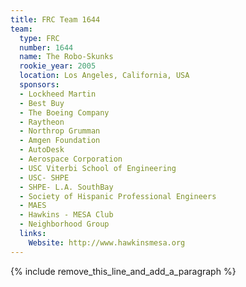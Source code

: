 ```yaml
---
title: FRC Team 1644
team:
  type: FRC
  number: 1644
  name: The Robo-Skunks
  rookie_year: 2005
  location: Los Angeles, California, USA
  sponsors:
  - Lockheed Martin
  - Best Buy
  - The Boeing Company
  - Raytheon
  - Northrop Grumman
  - Amgen Foundation
  - AutoDesk
  - Aerospace Corporation
  - USC Viterbi School of Engineering
  - USC- SHPE
  - SHPE- L.A. SouthBay
  - Society of Hispanic Professional Engineers
  - MAES
  - Hawkins - MESA Club
  - Neighborhood Group
  links:
    Website: http://www.hawkinsmesa.org
---
```


{% include remove_this_line_and_add_a_paragraph %}